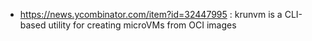 - https://news.ycombinator.com/item?id=32447995 : krunvm is a CLI-based utility for creating microVMs from OCI images
